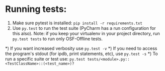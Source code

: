 # Running tests:

1) Make sure pytest is installed: `pip install -r requirements.txt`
2) Use `py.test` to run the test suite (PyCharm has a run configuration for this also). Note: if you keep your virtualenv in your project directory, run `py.test tests` to run only OSF-Offline tests.

*) If you want increased verbosity use `py.test -v`
*) If you need to access the program's stdout (for ipdb, print statements, etc), use `py.test -s`
*) To run a specific suite or test use: `py.test tests/<module>.py::<TestClassName>::(<test_name>)?`
